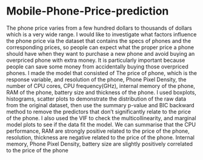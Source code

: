# Mobile-Phone-Price-prediction
The phone price varies from a few hundred dollars to thousands of dollars which is a very wide range. I 
would like to investigate what factors influence the phone price via the dataset that contains the specs of 
phones and the corresponding prices, so people can expect what the proper price a phone should have 
when they want to purchase a new phone and avoid buying an overpriced phone with extra money. It is 
particularly important because people can save some money from accidentally buying those overpriced 
phones.
I made the model that consisted of The price of phone, which is the response variable, and resolution of 
the phone, Phone Pixel Density, the number of CPU cores, CPU frequency(GHz), internal memory of the 
phone, RAM of the phone, battery size and thickness of the phone.
I used boxplots, histograms, scatter plots to demonstrate the distribution of the raw data from the 
original dataset, then use the summary p-value and BIC backward method to remove the predictors that 
don’t significantly relate to the price of the phone. I also used the VIF to check the multicollinearity, and 
marginal model plots to see if the data fit the model.
We can summarise that the CPU performance, RAM are strongly positive related to the price of the 
phone, resolution, thickness are negative related to the price of the phone. Internal memory, Phone Pixel 
Density, battery size are slightly positively correlated to the price of the phone
